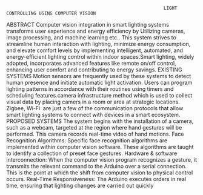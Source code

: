                                                               LIGHT CONTROLLING USING COMPUTER VISION
ABSTRACT
     Computer vision integration in smart lighting systems transforms user experience and energy efficiency by Utilizing cameras, image processing, and machine learning etc.. This system strives to streamline human interaction with lighting, minimize energy consumption, and elevate comfort levels by implementing intelligent, automated, and energy-efficient lighting control within indoor spaces.Smart lighting, widely adopted, incorporates advanced features like remote on/off control, enhancing user comfort and contributing to energy savings. 
EXISTING SYSTEMS
    Motion sensors are frequently used by these systems to detect human presence and initiate automatic light activation. Users can program lighting patterns in accordance with their routines using timers and scheduling features.camera infrastructure  method which is used to collect visual data by placing camers in a room or area at  strategic locations. Zigbee,  Wi-Fi  are just a few of the communication protocols that allow smart lighting systems to  connect with devices in a smart ecosystem.
PROPOSED SYSTEMS
      The system begins with the installation of a camera, such as a webcam, targeted at the region where hand gestures will be performed. This camera records real-time video of hand motions.
    Face Recognition Algorithms: 
        Specific face recognition algorithms are implemented within computer vision software. These algorithms are taught to identify a collection of preset face gestures.
    Hardware & software interconnection:
        When the computer vision program recognizes a gesture, it transmits the relevant command to the Arduino over a serial connection. This is the point at which the shift from computer vision to physical control occurs.
    Real-Time Responsiveness: 
        The Arduino executes orders in real time, ensuring that lighting changes are carried out quickly


